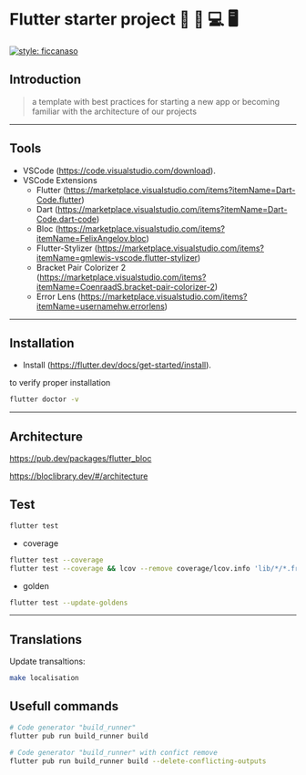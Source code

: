 # Flutter starter project 🚦 📱 💻 🖥️

[![style: ficcanaso](https://img.shields.io/badge/style-ficcanaso-yellow)](https://github.com/dbbd59/ficcanaso)

## Introduction

> a template with best practices for starting a new app or becoming familiar with the architecture of our projects

---

## Tools

- VSCode (<https://code.visualstudio.com/download>).
- VSCode Extensions
  - Flutter (<https://marketplace.visualstudio.com/items?itemName=Dart-Code.flutter>)
  - Dart (<https://marketplace.visualstudio.com/items?itemName=Dart-Code.dart-code>)
  - Bloc (<https://marketplace.visualstudio.com/items?itemName=FelixAngelov.bloc>)
  - Flutter-Stylizer (<https://marketplace.visualstudio.com/items?itemName=gmlewis-vscode.flutter-stylizer>)
  - Bracket Pair Colorizer 2 (<https://marketplace.visualstudio.com/items?itemName=CoenraadS.bracket-pair-colorizer-2>)
  - Error Lens (<https://marketplace.visualstudio.com/items?itemName=usernamehw.errorlens>)

---

## Installation

- Install (<https://flutter.dev/docs/get-started/install>).

to verify proper installation

```sh
flutter doctor -v
```

---

## Architecture

<https://pub.dev/packages/flutter_bloc>

<https://bloclibrary.dev/#/architecture>

## Test

```sh
flutter test
```

- coverage

```sh
flutter test --coverage
flutter test --coverage && lcov --remove coverage/lcov.info 'lib/*/*.freezed.dart' 'lib/*/*.g.dart' 'lib/*/*.part.dart' 'lib/generated/*.dart' -o coverage/lcov.info && genhtml coverage/lcov.info --output=coverage && open coverage/index.html
```

- golden

```sh
flutter test --update-goldens
```

---

## Translations

Update transaltions:

```sh
make localisation
```

## Usefull commands

```sh
# Code generator "build_runner"
flutter pub run build_runner build

# Code generator "build_runner" with confict remove
flutter pub run build_runner build --delete-conflicting-outputs
```
